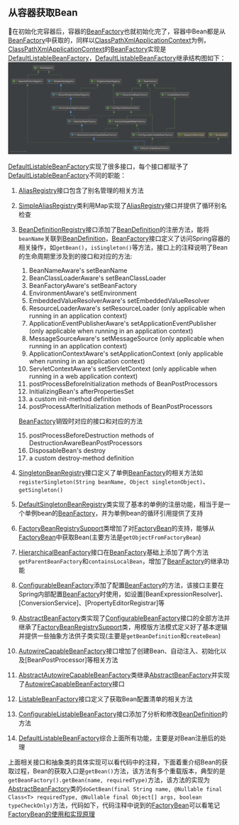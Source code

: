 ## 从容器获取Bean

在初始化完容器后，容器的[BeanFactory]也就初始化完了，容器中Bean都是从[BeanFactory]中获取的，同样以[ClassPathXmlApplicationContext]为例，[ClassPathXmlApplicationContext]的[BeanFactory]实现是[DefaultListableBeanFactory]，[DefaultListableBeanFactory]继承结构图如下：
![DefaultListableBeanFactory继承结构图](../../img/DefaultListableBeanFactory.png)

[DefaultListableBeanFactory]实现了很多接口，每个接口都赋予了[DefaultListableBeanFactory]不同的职能：
1. [AliasRegistry]接口包含了别名管理的相关方法
2. [SimpleAliasRegistry]类利用Map实现了[AliasRegistry]接口并提供了循环别名检查
3. [BeanDefinitionRegistry]接口添加了[BeanDefinition]的注册方法，能将`beanName`关联到[BeanDefinition]，[BeanFactory]接口定义了访问Spring容器的相关操作，如`getBean()`，`isSingleton()`等方法，接口上的注释说明了Bean的生命周期里涉及到的接口和对应的方法:
   1. BeanNameAware's setBeanName
   2. BeanClassLoaderAware's setBeanClassLoader
   3. BeanFactoryAware's setBeanFactory
   4. EnvironmentAware's setEnvironment
   5. EmbeddedValueResolverAware's setEmbeddedValueResolver
   6. ResourceLoaderAware's setResourceLoader (only applicable when running in an application context)
   7.  ApplicationEventPublisherAware's setApplicationEventPublisher (only applicable when running in an application context)
   8.  MessageSourceAware's setMessageSource (only applicable when running in an application context)
   9.  ApplicationContextAware's setApplicationContext (only applicable when running in an application context)
   10. ServletContextAware's setServletContext (only applicable when running in a web application context)
   11. postProcessBeforeInitialization methods of BeanPostProcessors
   12. InitializingBean's afterPropertiesSet
   13. a custom init-method definition
   14. postProcessAfterInitialization methods of BeanPostProcessors

    [BeanFactory]销毁时对应的接口和对应的方法
    
   15. postProcessBeforeDestruction methods of DestructionAwareBeanPostProcessors
   16. DisposableBean's destroy
   17. a custom destroy-method definition

4. [SingletonBeanRegistry]接口定义了单例[BeanFactory]的相关方法如`registerSingleton(String beanName, Object singletonObject)`、`getSingleton()`
5. [DefaultSingletonBeanRegistry]类实现了基本的单例的注册功能，相当于是一个单例bean的[BeanFactory]，并为单例bean的循环引用提供了支持
6. [FactoryBeanRegistrySupport]类增加了对[FactoryBean]的支持，能够从[FactoryBean]中获取Bean(主要方法是`getObjectFromFactoryBean`)
7. [HierarchicalBeanFactory]接口在[BeanFactory]基础上添加了两个方法`getParentBeanFactory`和`containsLocalBean`，增加了[BeanFactory]的继承功能
8. [ConfigurableBeanFactory]添加了配置[BeanFactory]的方法，该接口主要在Spring内部配置[BeanFactory]时使用，如设置[BeanExpressionResolver]、[ConversionService]、[PropertyEditorRegistrar]等
9. [AbstractBeanFactory]类实现了[ConfigurableBeanFactory]接口的全部方法并继承了[FactoryBeanRegistrySupport]类，用模版方法模式定义好了基本逻辑并提供一些抽象方法供子类实现(主要是`getBeanDefinition`和`createBean`)
10. [AutowireCapableBeanFactory]接口增加了创建Bean、自动注入、初始化以及[BeanPostProcessor]等相关方法
11. [AbstractAutowireCapableBeanFactory]类继承[AbstractBeanFactory]并实现了[AutowireCapableBeanFactory]接口
12. [ListableBeanFactory]接口定义了获取Bean配置清单的相关方法
13. [ConfigurableListableBeanFactory]接口添加了分析和修改[BeanDefinition]的方法
14. [DefaultListableBeanFactory]综合上面所有功能，主要是对Bean注册后的处理

上面相关接口和抽象类的具体实现可以看代码中的注释，下面着重介绍Bean的获取过程，Bean的获取入口是`getBean()`方法，该方法有多个重载版本，典型的是`getBeanFactory().getBean(name, requiredType)`方法，该方法的实现为[AbstractBeanFactory]类的`doGetBean(final String name, @Nullable final Class<T> requiredType, @Nullable final Object[] args, boolean typeCheckOnly)`方法，代码如下，代码注释中说到的[FactoryBean]可以看笔记[FactoryBean的使用和实现原理](FactoryBean的使用和实现原理)

[ClassPathXmlApplicationContext]: aaa
[XmlBeanDefinitionReader]: aaa
[BeanDefinitionRegistry]: aaa
[DefaultListableBeanFactory]: aaa
[AliasRegistry]: aaa
[SimpleAliasRegistry]: aaa
[BeanDefinitionRegistry]: aaa
[BeanDefinition]: aaa
[BeanFactory]: aaa
[SingletonBeanRegistry]: aaa
[DefaultSingletonBeanRegistry]: aaa
[FactoryBeanRegistrySupport]: aaa
[FactoryBean]: aaa
[HierarchicalBeanFactory]: aaa
[ConfigurableBeanFactory]: aaa
[AbstractBeanFactory]: aaa
[AutowireCapableBeanFactory]: aaa
[AbstractAutowireCapableBeanFactory]: aaa
[ListableBeanFactory]: aaa
[ConfigurableListableBeanFactory]: aaa